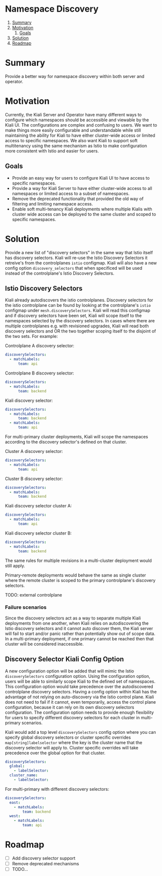 # Namespace Discovery

1. [Summary](#summary)
2. [Motivation](#motivation)
   1. [Goals](#goals)
3. [Solution](#solution)
4. [Roadmap](#roadmap)

# Summary

Provide a better way for namespace discovery within both server and operator.

# Motivation

Currently, the Kiali Server and Operator have many different ways to configure which namespaces should be accessible and viewable by the Kiali UI. The configurations are complex and confusing to users. We want to make things more easily configurable and understandable while still maintaining the ability for Kiali to have either cluster-wide access or limited access to specific namespaces. We also want Kiali to support soft multitenancy using the same mechanism as Istio to make configuration more consistent with Istio and easier for users.

## Goals

- Provide an easy way for users to configure Kiali UI to have access to specific namespaces.
- Provide a way for Kiali Server to have either cluster-wide access to all namespaces or limited access to a subset of namespaces.
- Remove the deprecated functionality that provided the old way of filtering and limiting namespace access.
- Enable soft multi-tenancy Kiali deployments where multiple Kialis with cluster wide access can be deployed to the same cluster and scoped to specific namespaces.

# Solution

Provide a new list of "discovery selectors" in the same way that Istio itself has discovery selectors. Kiali will re-use the Istio Discovery Selectors it retreive's from the controlplanes `istio` configmap. Kiali will also have a new config option `discovery_selectors` that when specificed will be used instead of the controlplane's Istio Discovery Selectors.

## Istio Discovery Selectors

Kiali already autodiscovers the istio controlplanes. Discovery selectors for the istio controlplane can be found by looking at the controlplane's `istio` configmap under `mesh.discoverySelectors`. Kiali will read this configmap and if discovery selectors have been set, Kiali will scope itself to the namespaces selected by the discovery selectors. In cases where there are multiple controlplanes e.g. with revisioned upgrades, Kiali will read both discovery selectors and OR the two together scoping itself to the disjoint of the two sets. For example:

Controlplane A discovery selector:

```yaml
discoverySelectors:
  - matchLabels:
      team: api
```

Controlplane B discovery selector:

```yaml
discoverySelectors:
  - matchLabels:
      team: backend
```

Kiali discovery selector:

```yaml
discoverySelectors:
  - matchLabels:
      team: backend
  - matchLabels:
      team: api
```

For multi-primary cluster deployments, Kiali will scope the namespaces according to the discovery selector's defined on that cluster.

Cluster A discovery selector:

```yaml
discoverySelectors:
  - matchLabels:
      team: api
```

Cluster B discovery selector:

```yaml
discoverySelectors:
  - matchLabels:
      team: backend
```

Kiali discovery selector cluster A:

```yaml
discoverySelectors:
  - matchLabels:
      team: api
```

Kiali discovery selector cluster B:

```yaml
discoverySelectors:
  - matchLabels:
      team: backend
```

The same rules for multiple revisions in a multi-cluster deployment would still apply.

Primary-remote deployments would behave the same as single cluster where the remote cluster is scoped to the primary controlplane's discovery selectors.

TODO: external controlplane

### Failure scenarios

Since the discovery selectors act as a way to separate multiple Kiali deployments from one another, when Kiali relies on autodiscovering the Istio discovery selectors and it cannot auto discover them, the Kiali server will fail to start and/or panic rather than potentially show out of scope data. In a multi-primary deployment, if one primary cannot be reached then that cluster will be considered inaccessible.

## Discovery Selector Kiali Config Option

A new configuration option will be added that will mimic the Istio `discoverySelectors` configuration option. Using the configuration option, users will be able to similarly scope Kiali to the defined set of namespaces. This configuration option would take precedence over the autodiscovered controlplane discovery selectors. Having a config option within Kiali has the advantage of not relying on auto-discovery via the Istio control plane. Kiali does not need to fail if it cannot, even temporarily, access the control plane configuration, because it can rely on its own discovery selectors configuration. The configuration option needs to provide enough flexibility for users to specify different discovery selectors for each cluster in multi-primary scenarios.

Kiali would add a top level `discoverySelectors` config option where you can specify global discovery selectors or cluster specific overrides `map[string]labelselector` where the key is the cluster name that the discovery selector will apply to. Cluster specific overrides will take precedence over the global option for that cluster.

```yaml
discoverySelectors:
  global:
    - labelSelector:
  cluster_name:
    - labelSelector:
```

For multi-primary with different discovery selectors:

```yaml
discoverySelectors:
  east:
    - matchLabels:
        team: backend
  west:
    - matchLabels:
        team: api
```

# Roadmap

- [ ] Add discovery selector support
- [ ] Remove deprecated mechanisms
- [ ] TODO...
